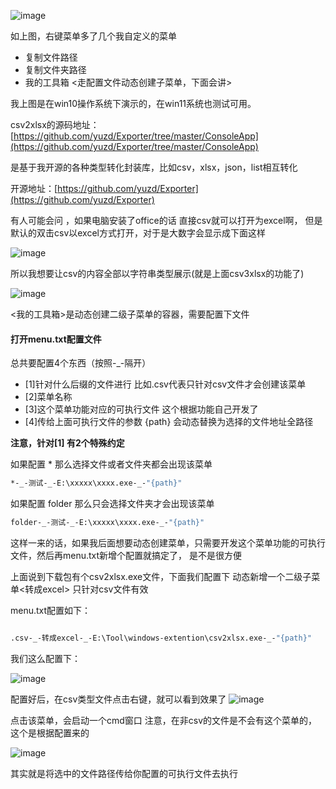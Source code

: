 
![image](https://dimg04.c-ctrip.com/images/0v56v12000algc1lzDF79.png)

如上图，右键菜单多了几个我自定义的菜单
- 复制文件路径
- 复制文件夹路径
- 我的工具箱 <走配置文件动态创建子菜单，下面会讲>

我上图是在win10操作系统下演示的，在win11系统也测试可用。




csv2xlsx的源码地址： [https://github.com/yuzd/Exporter/tree/master/ConsoleApp](https://github.com/yuzd/Exporter/tree/master/ConsoleApp)

是基于我开源的各种类型转化封装库，比如csv，xlsx，json，list相互转化

开源地址：[https://github.com/yuzd/Exporter](https://github.com/yuzd/Exporter)



有人可能会问 ，如果电脑安装了office的话 直接csv就可以打开为excel啊，
但是默认的双击csv以excel方式打开，对于是大数字会显示成下面这样

![image](https://dimg04.c-ctrip.com/images/0v51x12000alfybqiE802.png)

所以我想要让csv的内容全部以字符串类型展示(就是上面csv3xlsx的功能了)

![image](https://dimg04.c-ctrip.com/images/0v52512000alfzl2cAAF7.png)



<我的工具箱>是动态创建二级子菜单的容器，需要配置下文件

#### 打开menu.txt配置文件
总共要配置4个东西（按照-_-隔开）
- [1]针对什么后缀的文件进行 比如.csv代表只针对csv文件才会创建该菜单
- [2]菜单名称
- [3]这个菜单功能对应的可执行文件 这个根据功能自己开发了
- [4]传给上面可执行文件的参数 {path} 会动态替换为选择的文件地址全路径

**注意，针对[1] 有2个特殊约定**

如果配置 * 那么选择文件或者文件夹都会出现该菜单
```bash
*-_-测试-_-E:\xxxxx\xxxx.exe-_-"{path}"
```
如果配置 folder 那么只会选择文件夹才会出现该菜单
```bash
folder-_-测试-_-E:\xxxxx\xxxx.exe-_-"{path}"
```


这样一来的话，如果我后面想要动态创建菜单，只需要开发这个菜单功能的可执行文件，然后再menu.txt新增个配置就搞定了，
是不是很方便



上面说到下载包有个csv2xlsx.exe文件，下面我们配置下 动态新增一个二级子菜单<转成excel> 只针对csv文件有效

menu.txt配置如下：
```bash

.csv-_-转成excel-_-E:\Tool\windows-extention\csv2xlsx.exe-_-"{path}"


```

我们这么配置下：

![image](https://dimg04.c-ctrip.com/images/0v54612000alg73c4ED56.png)


配置好后，在csv类型文件点击右键，就可以看到效果了
![image](https://dimg04.c-ctrip.com/images/0v55y12000algaq5kD944.png)


点击该菜单，会启动一个cmd窗口
注意，在非csv的文件是不会有这个菜单的，这个是根据配置来的


![image](https://dimg04.c-ctrip.com/images/0v56n12000algb1na825D.png)

其实就是将选中的文件路径传给你配置的可执行文件去执行